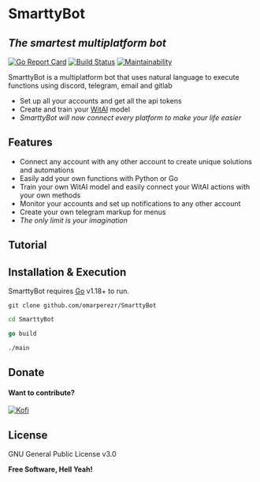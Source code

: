 # SmarttyBot
## _The smartest multiplatform bot_

[![Go Report Card](https://goreportcard.com/badge/github.com/omarperezr/SmarttyBot)](https://goreportcard.com/report/github.com/omarperezr/SmarttyBot) [![Build Status](https://app.travis-ci.com/omarperezr/SmarttyBot.svg?branch=main)](https://app.travis-ci.com/omarperezr/SmarttyBot) [![Maintainability](https://api.codeclimate.com/v1/badges/5bdbd92a6997070a88e4/maintainability)](https://codeclimate.com/github/omarperezr/SmarttyBot/maintainability)

SmarttyBot is a multiplatform bot that uses natural language to execute functions using discord, telegram, email and gitlab 

- Set up all your accounts and get all the api tokens
- Create and train your [WitAI] model
- _SmarttyBot will now connect every platform to make your life easier_

## Features
- Connect any account with any other account to create unique solutions and automations
- Easily add your own functions with Python or Go
- Train your own WitAI model and easily connect your WitAI actions with your own methods
- Monitor your accounts and set up notifications to any other account
- Create your own telegram markup for menus
- _The only limit is your imagination_

## Tutorial

## Installation & Execution
SmarttyBot requires [Go] v1.18+ to run.

```git
git clone github.com/omarperezr/SmarttyBot
```

```sh
cd SmarttyBot
```

```go
go build
```

```sh
./main
```

## Donate
#### Want to contribute?
[![Kofi](https://az743702.vo.msecnd.net/cdn/kofi3.png?v=0)](https://ko-fi.com/omarperezr)

## License

GNU General Public License v3.0

**Free Software, Hell Yeah!**

[//]: # (Links used)

   [Go]: <https://go.dev/>
   [WitAI]: <https://wit.ai/>
